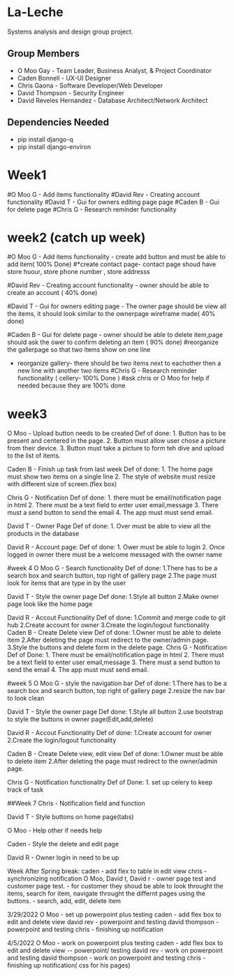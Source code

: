 # La-Leche
Systems analysis and design group project.

## Group Members
* O Moo Gay - Team Leader, Business Analyst, & Project Coordinator
* Caden Bonnell - UX-UI Designer
* Chris Gaona - Software Developer/Web Developer
* David Thompson - Security Engineer
* David Reveles Hernandez - Database Architect/Network Architect

## Dependencies Needed
* pip install django-q
* pip install django-environ

# Week1
#O Moo G - Add items functionality
#David Rev - Creating account functionality
#David T - Gui for owners editing page page
#Caden B - Gui for delete page
#Chris G - Research reminder functionality

# week2 (catch up week)
#O Moo G - Add items functionality - create add button and must be able to add item( 100% Done)
#*create contact page- contact page shoud have store huour, store phone number , store addresss

#David Rev - Creating account functionality - owner should be able to create an account ( 40% done)

#David T - Gui for owners editing page - The owner page should be view all the items, it should look similar to the ownerpage wireframe made( 40% done)

#Caden B - Gui for delete page - owner should be able to delete item,page should ask the ower to confirm deleting an item ( 90% done)
#reorganize the gallerpage so that two items show on one line

- reorganize gallery- there should be two items next to eachother then a new line with another two items
#Chris G - Research reminder functionality ( cellery- 100% Done )
#ask chris or O Moo for help if needed because they are 100% done

# week3
O Moo - Upload button needs to be created
        Def of done:
        1. Button has to be present and centered in the page.
        2. Button must allow user chose a picture from their device.
        3. Button must take a picture to form teh dive and upload to the list of items.

Caden B - Finish up task from last week
          Def of done:
          1. The home page must show two items on a single line
          2. The style of website must resize with different size of screen.(flex box)

Chris G - Notification
          Def of done:
          1. there must be email/notification page in html
          2. There must be a text field to enter user email,message
          3. There must a send button to send the email
          4. The app must must send email.

David T - Owner Page
          Def of done:
          1. Over must be able to view all the products in the database

David R - Account page:
          Def of done:
          1. Ower must be able to login
          2. Once logged in owner there must be a welcome messaged with the owner name

#week 4
O Moo G - Search functionality
          Def of done:
          1.There has to be a search box and search button, top right of gallery page
          2.The page must look for items that are type in by the user


David T - Style the owner page
          Def done:
          1.Style all button
          2.Make owner page look like the home page

David R - Accout Functionality
          Def of done:
          1.Commit and merge code to git hub
          2.Create account for owner
          3.Create the login/logout functionality
Caden B - Create Delete view
          Def of done:
          1.Owner must be able to delete item
          2.After deleting the page must redirect to the owner/admin page.
          3.Style the buttons and delete form in the delete page.
Chris G - Notification
          Def of Done:
          1. There must be email/notification page in html
          2. There must be a text field to enter user email,message
          3. There must a send button to send the email
          4. The app must must send email.


#week 5
O Moo G - style the navigation bar
          Def of done:
          1.There has to be a search box and search button, top right of gallery page
          2.resize the nav bar to look clean



David T - Style the owner page
          Def done:
          1.Style all button
          2.use bootstrap to style the buttons in owner page(Edit,add,delete)

David R - Accout Functionality
          Def of done:
          1.Create account for owner
          2.Create the login/logout functionality

Caden B - Create Delete view, edit view
          Def of done:
          1.Owner must be able to delete item
          2.After deleting the page must redirect to the owner/admin page.

Chris G - Notification functionality
          Def of Done:
          1. set up celery to keep track of task



##Week 7
Chris - Notification field and function

David T - Style buttons on home page(tabs)

O Moo - Help other if needs help

Caden - Style the delete and edit page

David R - Owner login in need to be up


Week After Spring break:
        caden - add flex to table in edit view
        chris - synchronizing notification
        O Moo, David t, David r - owner page test and customer page test.
                                - for customer they shoud be able to look throught the items, search for item, navigate throught the differnt pages using the buttons.
                                - search, add, edit, delete item


3/29/2022
O Moo - set up powerpoint plus testing
caden - add flex box to edit and delete view
david rev - powerpoint and testing
david thompson - powerpoint and testing
chris - finishing up notification

4/5/2022
O Moo - work on powerpoint plus testing
caden - add flex box to edit and delete view -- powerpoint/ testing
david rev - work on powerpoint and testing
david thompson - work on powerpoint and testing
chris - finishing up notification( css for his pages)
